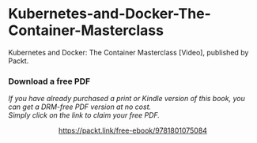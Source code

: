 # Kubernetes-and-Docker-The-Container-Masterclass
Kubernetes and Docker: The Container Masterclass [Video], published by Packt.
### Download a free PDF

 <i>If you have already purchased a print or Kindle version of this book, you can get a DRM-free PDF version at no cost.<br>Simply click on the link to claim your free PDF.</i>
<p align="center"> <a href="https://packt.link/free-ebook/9781801075084">https://packt.link/free-ebook/9781801075084 </a> </p>